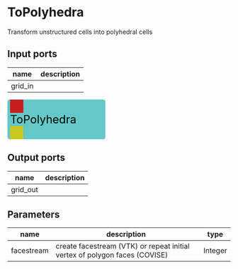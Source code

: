 
# ToPolyhedra
Transform unstructured cells into polyhedral cells

## Input ports
|name|description|
|-|-|
|grid_in||


<svg width="221.39999999999998" height="90" >
<rect x="0" y="0" width="221.39999999999998" height="90" rx="5" ry="5" style="fill:#64c8c8ff;" />
<rect x="6.0" y="0" width="30" height="30" rx="0" ry="0" style="fill:#c81e1eff;" >
<title>grid_in</title></rect>
<title>grid_in</title></rect><rect x="6.0" y="60" width="30" height="30" rx="0" ry="0" style="fill:#c8c81eff;" >
<title>grid_out</title></rect>
<text x="6.0" y="54.0" font-size="1.7999999999999998em">ToPolyhedra</text></svg>

## Output ports
|name|description|
|-|-|
|grid_out||


## Parameters
|name|description|type|
|-|-|-|
|facestream|create facestream (VTK) or repeat initial vertex of polygon faces (COVISE)|Integer|
